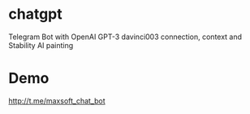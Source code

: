 # chatgpt

Telegram Bot with OpenAI GPT-3 davinci003 connection, context and Stability AI painting

# Demo
http://t.me/maxsoft_chat_bot
